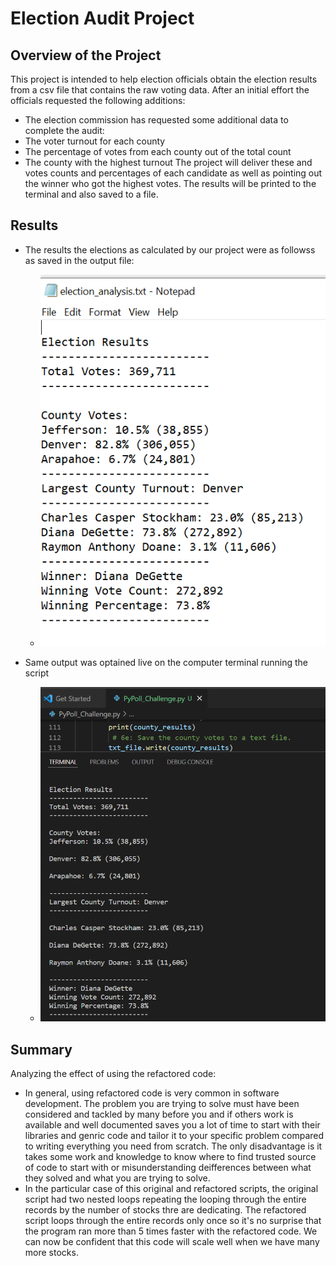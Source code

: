 # Election Audit Project

## Overview of the Project


This project is intended to help election officials obtain the election results from a csv file that contains the raw voting data. After an initial effort the officials requested the following additions:
  - The election commission has requested some additional data to complete the audit:
  - The voter turnout for each county
  - The percentage of votes from each county out of the total count
  - The county with the highest turnout
The project will deliver these and votes counts and percentages of each candidate as well as pointing out the winner who got the highest votes. The results will be printed to the terminal and also saved to a file.


## Results

- The results the elections as calculated by our project were as followss as saved in the output file:

  - ![IMAGE_DESCRIPTION](/Resources/results-file.png)
- Same output was optained live on the computer terminal running the script
  - ![IMAGE_DESCRIPTION](/Resources/results-terminal.png)

## Summary
Analyzing the effect of using the refactored code:
- In general, using refactored code is very common in software development. The problem you are trying to solve must have been considered and tackled by many before you and if others work is available and well documented saves you a lot of time to start with their libraries and genric code and tailor it to your specific problem compared to writing everything you need from scratch. The only disadvantage is it takes some work and knowledge to know where to find trusted source of code to start with or misunderstanding deifferences between what they solved and what you are trying to solve.
- In the particular case of this original and refactored scripts, the original script had two nested loops repeating the looping through the entire records by the number of stocks thre are dedicating. The refactored script loops through the entire records only once so it's no surprise that the program ran more than 5 times faster with the refactored code. We can now be confident that this code will scale well when we have many more stocks.
